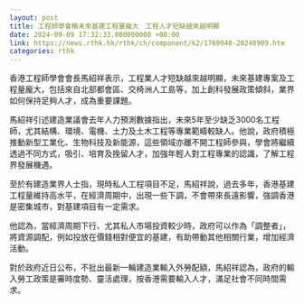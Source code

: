 ```yaml
---
layout: post
title: 工程師學會稱未來基建工程量龐大　工程人才短缺越來越明顯
date: 2024-09-09 17:32:33.000000000 +08:00
link: https://news.rthk.hk/rthk/ch/component/k2/1769940-20240909.htm
categories: rthk
---
```


香港工程師學會會長馬紹祥表示，工程業人才短缺越來越明顯，未來基建專案及工程量龐大，包括來自北部都會區、交椅洲人工島等，加上創科發展政策傾斜，業界如何保持足夠人才，成為重要課題。

馬紹祥引述建造業議會去年人力預測數據指出，未來5年至少缺乏3000名工程師，尤其結構、環境、電機、土力及土木工程等專業範疇較缺人。他說，政府積極推動新型工業化、生物科技及新能源，這些領域亦離不開工程師參與，學會將繼續透過不同方式，吸引、培育及挽留人才，加強年輕人對工程專業的認識，了解工程界發展機遇。

至於有建造業界人士指，現時私人工程項目不足，馬紹祥說，過去多年，香港基建工程量維持高水平，在經濟周期中，出現一些下調，不會帶來長遠影響，強調香港是密集城市，對基建項目有一定需求。

他認為，當經濟周期下行、尤其私人市場投資較少時，政府可以作為「調整者」，將資源調配，例如投放在價錢相對便宜的基建，有助帶動其他相關行業，增加經濟活動。

對於政府近日公布，不批出最新一輪建造業輸入外勞配額，馬紹祥認為，政府的輸入勞工政策是審時度勢、靈活處理，按香港需要輸入人才，滿足社會不同時間需求。
